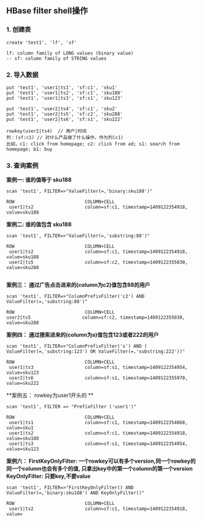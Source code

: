 ## HBase filter shell操作

### 1. 创建表

```
create 'test1', 'lf', 'sf'

lf: column family of LONG values (binary value)
-- sf: column family of STRING values
```

### 2. 导入数据

```
put 'test1', 'user1|ts1', 'sf:c1', 'sku1'
put 'test1', 'user1|ts2', 'sf:c1', 'sku188'
put 'test1', 'user1|ts3', 'sf:s1', 'sku123'

put 'test1', 'user2|ts4', 'sf:c1', 'sku2'
put 'test1', 'user2|ts5', 'sf:c2', 'sku288'
put 'test1', 'user2|ts6', 'sf:s1', 'sku222'

rowkey(user2|ts4)  // 用户|时间
列：(sf:c1) // 对什么产品做了什么操作，作为列(c1)
比如，c1: click from homepage; c2: click from ad; s1: search from homepage; b1: buy
```

### 3. 查询案例

**案例一: 谁的值等于 sku188**

```
scan 'test1', FILTER=>"ValueFilter(=,'binary:sku188')"

ROW                          COLUMN+CELL                    
 user1|ts2                   column=sf:c1, timestamp=1409122354918, value=sku188
```

**案例二: 谁的值包含 sku188**

```
scan 'test1', FILTER=>"ValueFilter(=,'substring:88')"

ROW                          COLUMN+CELL    
 user1|ts2                   column=sf:c1, timestamp=1409122354918, value=sku188
 user2|ts5                   column=sf:c2, timestamp=1409122355030, value=sku288
 
```

**案例三： 通过广告点击进来的(column为c2)值包含88的用户**

```
scan 'test1', FILTER=>"ColumnPrefixFilter('c2') AND ValueFilter(=,'substring:88')"
 
ROW                          COLUMN+CELL
user2|ts5                   column=sf:c2, timestamp=1409122355030, value=sku288
```

**案例四： 通过搜索进来的(column为s)值包含123或者222的用户**

```
scan 'test1', FILTER=>"ColumnPrefixFilter('s') AND ( ValueFilter(=,'substring:123') OR ValueFilter(=,'substring:222'))"

ROW                          COLUMN+CELL
 user1|ts3                   column=sf:s1, timestamp=1409122354954, value=sku123
 user2|ts6                   column=sf:s1, timestamp=1409122355970, value=sku222
```

**案例五： rowkey为user1开头的 **

```
scan 'test1', FILTER => "PrefixFilter ('user1')"

ROW                          COLUMN+CELL
 user1|ts1                   column=sf:c1, timestamp=1409122354868, value=sku1
 user1|ts2                   column=sf:c1, timestamp=1409122354918, value=sku188
 user1|ts3                   column=sf:s1, timestamp=1409122354954, value=sku123
```

**案例六： FirstKeyOnlyFilter: 一个rowkey可以有多个version,同一个rowkey的同一个column也会有多个的值, 只拿出key中的第一个column的第一个version
KeyOnlyFilter: 只要key,不要value**

```
scan 'test1', FILTER=>"FirstKeyOnlyFilter() AND ValueFilter(=,'binary:sku188') AND KeyOnlyFilter()"

ROW                          COLUMN+CELL
 user1|ts2                   column=sf:c1, timestamp=1409122354918, value=
```



